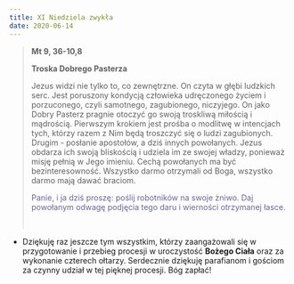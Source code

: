 ```yaml
---
title: XI Niedziela zwykła
date: 2020-06-14
---
```


> **Mt 9, 36-10,8**
>
> **Troska Dobrego Pasterza**
>
> Jezus widzi nie tylko to, co zewnętrzne. On czyta w głębi ludzkich serc. Jest poruszony kondycją człowieka udręczonego życiem i porzuconego, czyli samotnego, zagubionego, niczyjego. On jako Dobry Pasterz pragnie otoczyć go swoją troskliwą miłością i mądrością. Pierwszym krokiem jest prośba o modlitwę w intencjach tych, którzy razem z Nim będą troszczyć się o ludzi zagubionych. Drugim - posłanie apostołów, a dziś innych powołanych. Jezus obdarza ich swoją bliskością i udziela im ze swojej władzy, ponieważ misję pełnią w Jego imieniu. Cechą powołanych ma być bezinteresowność. Wszystko darmo otrzymali od Boga, wszystko darmo mają dawać braciom.
>
> <span style="color: #666699;">Panie, i ja dziś proszę: poślij robotników na swoje żniwo. Daj powołanym odwagę podjęcia tego daru i wierności otrzymanej łasce. </span>
>
> &nbsp;

- Dziękuję raz jeszcze tym wszystkim, którzy zaangażowali się w przygotowanie i przebieg procesji w uroczystość **Bożego Ciała** oraz za wykonanie czterech ołtarzy. Serdecznie dziękuję parafianom i gościom za  czynny udział w tej pięknej procesji. Bóg zapłać!
